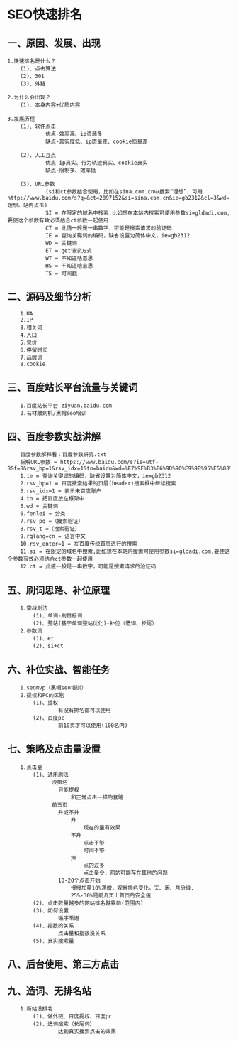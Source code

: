 # SEO快速排名
## 一、原因、发展、出现
    1.快速排名是什么？
        (1)、点击算法
        (2)、301
        (3)、外链
        
    2.为什么会出现？
        (1)、本身内容+优质内容
        
    3.发展历程
        (1)、软件点击
                优点-效率高、ip资源多
                缺点-真实度低、ip质量差、cookie质量差
                
        (2)、人工互点
                优点-ip真实、行为轨迹真实、cookie真实
                缺点-限制多、效率低
                
        (3)、URL参数
                (si和ct参数结合使用，比如在sina.com.cn中搜索“理想”，可用：http://www.baidu.com/s?q=&ct=2097152&si=sina.com.cn&ie=gb2312&cl=3&wd=理想。站内点击)
                SI = 在限定的域名中搜索,比如想在本站内搜索可使用参数si=gldadi.com,要使这个参数有效必须结合ct参数一起使用
                CT = 此值一般是一串数字，可能是搜索请求的验证码
                IE = 查询关键词的编码，缺省设置为简体中文，ie=gb2312
                WD = 关键词
                ET = get请求方式
                WT = 不知道啥意思
                HS = 不知道啥意思
                TS = 时间戳
            
## 二、源码及细节分析
        1.UA
        2.IP
        3.相关词
        4.入口
        5.竞价
        6.停留时长
        7.品牌词
        8.cookie
## 三、百度站长平台流量与关键词
        1.百度站长平台 ziyuan.baidu.com
        2.石材雕刻机/黑帽seo培训
       
## 四、百度参数实战讲解
        百度参数解释看：百度参数研究.txt
        拆解URL参数 = https://www.baidu.com/s?ie=utf-8&f=8&rsv_bp=1&rsv_idx=1&tn=baidu&wd=%E7%9F%B3%E6%9D%90%E9%9B%95%E5%88%BB%E6%9C%BA&fenlei=256&rsv_pq=0xa04e32510005bc75&rsv_t=4ddazcUJo09Kpc0kD1oCdn3Z6kvFA%2FiFF%2BlkXM3yJcgZzc91CfsKz2tKKus&rqlang=cn&rsv_enter=1&rsv_dl=tb&rsv_btype=i&inputT=5916&si=jnjcsk.com&ct=2097152
        1.ie = 查询关键词的编码，缺省设置为简体中文，ie=gb2312
        2.rsv_bp=1 = 百度搜索结果的页眉(header)搜索框中继续搜索
        3.rsv_idx=1 = 表示未百度账户
        4.tn = 把百度放在框架中
        5.wd = 关键词
        6.fenlei = 分类
        7.rsv_pq =（搜索验证）
        8.rsv_t =（搜索验证）
        9.rqlang=cn = 语言中文
        10.rsv_enter=1 = 在百度传统首页进行的搜索
        11.si = 在限定的域名中搜索,比如想在本站内搜索可使用参数si=gldadi.com,要使这个参数有效必须结合ct参数一起使用
        12.ct = 此值一般是一串数字，可能是搜索请求的验证码
## 五、刷词思路、补位原理
        1.实战刷法
            (1)、单词-刷目标词
            (2)、整站(基于单词整站优化)-补位（造词、长尾）
        2.参数流
            (1)、et
            (2)、si+ct
## 六、补位实战、智能任务
        1.seomvp（黑帽seo培训）
        2.提权和PC的区别
            (1)、提权
                    有没有排名都可以使用
            (2)、百度pc
                    前10页才可以使用(100名内)
## 七、策略及点击量设置
        1.点击量
            (1)、通用刷法
                  没排名
                    只能提权
                        和正常点击一样的套路
                  前五页
                    升或不升
                        升
                            现在的量有效果
                        不升
                            点击不够
                            时间不够
                        掉
                            点的过多
                            点击量少，网站可能存在其他的问题
                    10-20个点击开始
                        慢慢加量10%递增，观察排名变化。天、周、月分级.
                        25%-30%是前几页上首页的安全值
            (2)、点击数量越多的网站排名越靠前(范围内)
            (3)、如何设置
                    循序渐进
            (4)、指数的关系
                    点击量和指数没关系
            (5)、真实搜索量
## 八、后台使用、第三方点击
## 九、造词、无排名站
        1.新站没排名
            (1)、做外链、百度提权、百度pc
            (2)、造词搜索（长尾词）
                    达到真实搜索点击的效果
